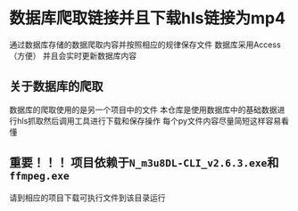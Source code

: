 # 数据库爬取链接并且下载hls链接为mp4

通过数据库存储的数据爬取内容并按照相应的规律保存文件
数据库采用Access （方便）
并且会实时更新数据库内容

## 关于数据库的爬取

数据库的爬取使用的是另一个项目中的文件
本仓库是使用数据库中的基础数据进行hls抓取然后调用工具进行下载和保存操作
每个py文件内容尽量简短这样容易看懂

## 重要！！！ 项目依赖于`N_m3u8DL-CLI_v2.6.3.exe`和`ffmpeg.exe`

请到相应的项目下载可执行文件到该目录运行